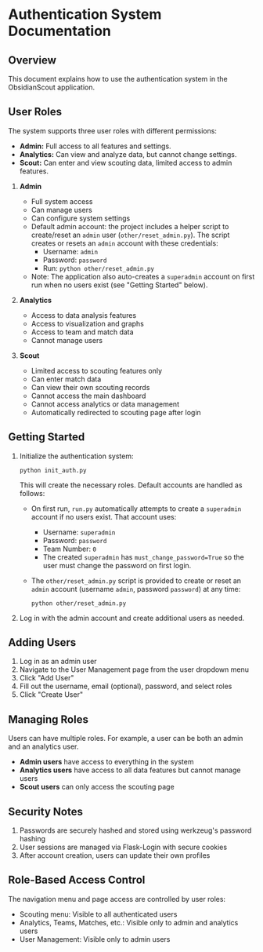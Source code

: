# Authentication System Documentation

## Overview
This document explains how to use the authentication system in the ObsidianScout application.

## User Roles

The system supports three user roles with different permissions:

- **Admin:** Full access to all features and settings.
- **Analytics:** Can view and analyze data, but cannot change settings.
- **Scout:** Can enter and view scouting data, limited access to admin features.

1. **Admin**
    - Full system access
    - Can manage users
    - Can configure system settings
    - Default admin account: the project includes a helper script to create/reset an `admin` user (`other/reset_admin.py`). The script creates or resets an `admin` account with these credentials:
       - Username: `admin`
       - Password: `password`
       - Run: `python other/reset_admin.py`
    - Note: The application also auto-creates a `superadmin` account on first run when no users exist (see "Getting Started" below).

2. **Analytics**
   - Access to data analysis features
   - Access to visualization and graphs
   - Access to team and match data
   - Cannot manage users

3. **Scout**
   - Limited access to scouting features only
   - Can enter match data
   - Can view their own scouting records
   - Cannot access the main dashboard
   - Cannot access analytics or data management
   - Automatically redirected to scouting page after login

## Getting Started

1. Initialize the authentication system:
    ```
    python init_auth.py
    ```

    This will create the necessary roles. Default accounts are handled as follows:

    - On first run, `run.py` automatically attempts to create a `superadmin` account if no users exist. That account uses:
       - Username: `superadmin`
       - Password: `password`
       - Team Number: `0`
       - The created `superadmin` has `must_change_password=True` so the user must change the password on first login.

    - The `other/reset_admin.py` script is provided to create or reset an `admin` account (username `admin`, password `password`) at any time:
       ```
       python other/reset_admin.py
       ```

2. Log in with the admin account and create additional users as needed.

## Adding Users

1. Log in as an admin user
2. Navigate to the User Management page from the user dropdown menu
3. Click "Add User"
4. Fill out the username, email (optional), password, and select roles
5. Click "Create User"

## Managing Roles

Users can have multiple roles. For example, a user can be both an admin and an analytics user.

- **Admin users** have access to everything in the system
- **Analytics users** have access to all data features but cannot manage users
- **Scout users** can only access the scouting page

## Security Notes

1. Passwords are securely hashed and stored using werkzeug's password hashing
2. User sessions are managed via Flask-Login with secure cookies
3. After account creation, users can update their own profiles

## Role-Based Access Control

The navigation menu and page access are controlled by user roles:

- Scouting menu: Visible to all authenticated users
- Analytics, Teams, Matches, etc.: Visible only to admin and analytics users
- User Management: Visible only to admin users
